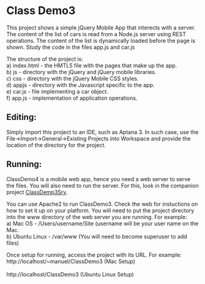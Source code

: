 <h1>Class Demo3</h1>
This project shows a simple jQuery Mobile App that interects with  
a server. The content of the list of cars is read from a Node.js server
using REST operations. The content of the list is dynamically loaded 
before the page is shown. Study the code in the 
files app.js and car.js <br/>

The structure of the project is: <br/>
a) index.html - the HMTL5 file with the pages that make up the app.<br/>
b) js - directory with the jQuery and jQuery mobile libraries.<br/>
c) css - directory with the jQuery Mobile CSS styles.<br/>
d) appjs - directory with the Javascript specific to the app.<br/>
e) car.js - file implementing a car object.<br/>
f) app.js - implementation of application operations. <br/>

<h2>Editing:</h2>
Simply import this project to an IDE, such as Aptana 3. In such case,
use the File->Import->General->Existing Projects into Workspace
and provide the location of the directory for the project.

<h2>Running:</h2>
ClassDemo4 is a mobile web app, hence you need a web server to serve the files.
You will also need to run the server. For this, look in	the companion project
<a href="https://github.com/manuelr417/ClassDemo3Srv.git" >ClassDemp3Srv</a>.

You can use Apache2 to run ClassDemo3. Check the web for instuctions on how to set it up on your platform. 
You will need to put the project directory into the www directory 
of the web server you are running. For example:<br/>
a) Mac OS - /Users/username/Site (username will be your user name on the Mac.<br/>
b) Ubuntu Linux - /var/www  (You will need to become superuser to add files)<br/>

Once setup for running, access the project with its URL. For example:<br/>
http://localhost/~manuel/ClassDemo3  (Mac Setup) <br/>
<br/>
http://localhost/ClassDemo3 (Ubuntu Linux Setup)
